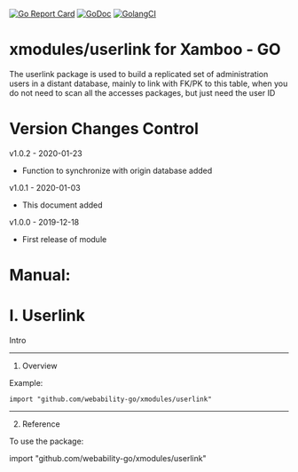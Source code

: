 [ ![Go Report Card](https://goreportcard.com/badge/github.com/webability-go/xmodules/userlink)](https://goreportcard.com/report/github.com/webability-go/xmodules/userlink)
[ ![GoDoc](https://godoc.org/github.com/webability-go/xmodules/userlink?status.png)](https://godoc.org/github.com/webability-go/xmodules/userlink)
[ ![GolangCI](https://golangci.com/badges/github.com/webability-go/xmodules/userlink.svg)](https://golangci.com)

xmodules/userlink for Xamboo - GO
================================

The userlink package is used to build a replicated set of administration users in a distant database, mainly to link with FK/PK to this table, when you do not need to scan all the accesses packages, but just need the user ID


Version Changes Control
=======================

v1.0.2 - 2020-01-23
- Function to synchronize with origin database added

v1.0.1 - 2020-01-03
- This document added

v1.0.0 - 2019-12-18
- First release of module



Manual:
=======================

I. Userlink
=======================

Intro

-----------------------
1. Overview

Example:

```
import "github.com/webability-go/xmodules/userlink"

```


-----------------------
2. Reference

To use the package:

import "github.com/webability-go/xmodules/userlink"
